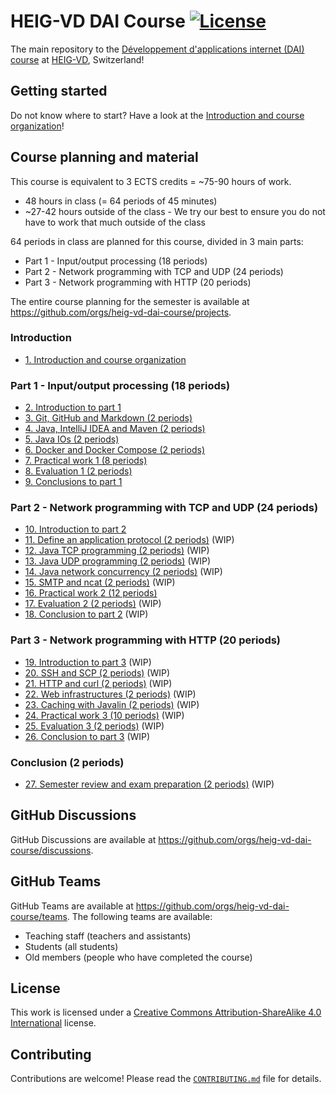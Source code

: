 # HEIG-VD DAI Course [![License](https://img.shields.io/github/license/heig-vd-dai-course/heig-vd-dai-course)](./LICENSE.md)

The main repository to the
[Développement d'applications internet (DAI) course](https://gaps.heig-vd.ch/consultation/fiches/uv/uv.php?id=6573)
at [HEIG-VD](https://heig-vd.ch), Switzerland!

## Getting started

Do not know where to start? Have a look at the
[Introduction and course organization](./01-introduction-and-course-organization/README.md)!

## Course planning and material

This course is equivalent to 3 ECTS credits = ~75-90 hours of work.

- 48 hours in class (= 64 periods of 45 minutes)
- ~27-42 hours outside of the class - We try our best to ensure you do not have
  to work that much outside of the class

64 periods in class are planned for this course, divided in 3 main parts:

- Part 1 - Input/output processing (18 periods)
- Part 2 - Network programming with TCP and UDP (24 periods)
- Part 3 - Network programming with HTTP (20 periods)

The entire course planning for the semester is available at
<https://github.com/orgs/heig-vd-dai-course/projects>.

### Introduction

- [1. Introduction and course organization](./01-introduction-and-course-organization/README.md)

### Part 1 - Input/output processing (18 periods)

- [2. Introduction to part 1](./02-introduction-to-part-1/README.md)
- [3. Git, GitHub and Markdown (2 periods)](./03-git-github-and-markdown/README.md)
- [4. Java, IntelliJ IDEA and Maven (2 periods)](./04-java-intellij-idea-and-maven/README.md)
- [5. Java IOs (2 periods)](./05-java-ios/README.md)
- [6. Docker and Docker Compose (2 periods)](./06-docker-and-docker-compose/README.md)
- [7. Practical work 1 (8 periods)](./07-practical-work-1/README.md)
- [8. Evaluation 1 (2 periods)](./08-evaluation-1/README.md)
- [9. Conclusions to part 1](./09-conclusion-to-part-1/README.md)

### Part 2 - Network programming with TCP and UDP (24 periods)

- [10. Introduction to part 2](./10-introduction-to-part-2/README.md)
- [11. Define an application protocol (2 periods)](./11-define-an-application-protocol/README.md)
  (WIP)
- [12. Java TCP programming (2 periods)](./12-java-tcp-programming/README.md)
  (WIP)
- [13. Java UDP programming (2 periods)](./13-java-udp-programming/README.md)
  (WIP)
- [14. Java network concurrency (2 periods)](./14-java-network-concurrency/README.md)
  (WIP)
- [15. SMTP and ncat (2 periods)](./15-smtp-and-ncat/README.md) (WIP)
- [16. Practical work 2 (12 periods)](./16-practical-work-2/README.md)
- [17. Evaluation 2 (2 periods)](./17-evaluation-2/README.md) (WIP)
- [18. Conclusion to part 2](./18-conclusion-to-part-2/README.md) (WIP)

### Part 3 - Network programming with HTTP (20 periods)

- [19. Introduction to part 3](./19-introduction-to-part-3/README.md) (WIP)
- [20. SSH and SCP (2 periods)](./20-ssh-and-scp/README.md) (WIP)
- [21. HTTP and curl (2 periods)](./21-ssh-and-scp/README.md) (WIP)
- [22. Web infrastructures (2 periods)](./22-web-infrastructures/README.md)
  (WIP)
- [23. Caching with Javalin (2 periods)](./23-caching-with-javalin/README.md)
  (WIP)
- [24. Practical work 3 (10 periods)](./24-practical-work-3/README.md) (WIP)
- [25. Evaluation 3 (2 periods)](./25-evaluation-3/README.md) (WIP)
- [26. Conclusion to part 3](./26-conclusion-to-part-3/README.md) (WIP)

### Conclusion (2 periods)

- [27. Semester review and exam preparation (2 periods)](./27-semester-review-and-exam-preparation/README.md)
  (WIP)

## GitHub Discussions

GitHub Discussions are available at
<https://github.com/orgs/heig-vd-dai-course/discussions>.

## GitHub Teams

GitHub Teams are available at
<https://github.com/orgs/heig-vd-dai-course/teams>. The following teams are
available:

- Teaching staff (teachers and assistants)
- Students (all students)
- Old members (people who have completed the course)

## License

This work is licensed under a
[Creative Commons Attribution-ShareAlike 4.0 International](./LICENSE.md)
license.

## Contributing

Contributions are welcome! Please read the
[`CONTRIBUTING.md`](./CONTRIBUTING.md) file for details.
